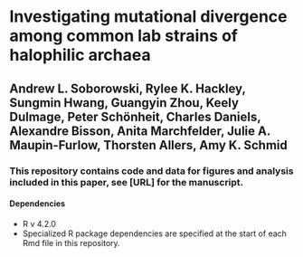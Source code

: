 # Investigating mutational divergence among common lab strains of halophilic archaea

## Andrew L. Soborowski, Rylee K. Hackley, Sungmin Hwang, Guangyin Zhou, Keely Dulmage, Peter Schönheit, Charles Daniels, Alexandre Bisson, Anita Marchfelder, Julie A. Maupin-Furlow, Thorsten Allers, Amy K. Schmid

### This repository contains code and data for figures and analysis included in this paper, see [URL] for the manuscript.

#### Dependencies
* R v 4.2.0
* Specialized R package dependencies are specified at the start of each Rmd file in this repository.
